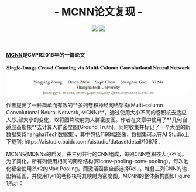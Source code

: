 <h1 align="center">- MCNN论文复现 -</h1>

<p align="center">
<img src="https://img.shields.io/badge/version-2020.07.27-green.svg?longCache=true&style=for-the-badge">
<img src="https://img.shields.io/badge/license-GPL%20(%3E%3D%202)-blue.svg?longCache=true&style=for-the-badge">
</p>



<br/>

#### <a href=https://www.cv-foundation.org/openaccess/content_cvpr_2016/papers/Zhang_Single-Image_Crowd_Counting_CVPR_2016_paper.pdf>MCNN</a>是CVPR2016年的一篇论文

![author](https://github.com/DrRyanHuang/MCNN_Paddlepaddle/blob/master/src/author.png)


<p>
作者提出了一种简单而有效的**多列卷积神经网络架构(Multi-column Convolutional Neural Network, MCNN)**，通过使用大小不同的卷积核去适应人/头部大小的变化，以将图片映射为人群密度图。作者在文章中使用了**几何自适应高斯核**去计算人群密度图(Ground Truth)，同时收集并标记了一个大型的新数据集(ShanghaiTech数据集)，其中包括1198幅图像，数据集可以在AI Studio上下载到: https://aistudio.baidu.com/aistudio/datasetdetail/10675 .
</p>


<p>
MCNN受MDNNs的启发，由三列并行的CNN组成，每列CNN卷积核大小不同。为了简化，所有列使用相同的网络结构(即conv-pooling-conv-pooling)。每次池化都会使用2\*2的Max Pooling，而激活函数全部选择Relu。堆叠三列CNN的输出特征图，并使用1\*1的卷积核将其映射为密度图。MCNN的整体架构图如Figure 1所示：
</p>